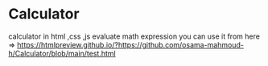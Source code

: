 # Calculator
calculator in html ,css ,js evaluate math expression
you can use it from here => https://htmlpreview.github.io/?https://github.com/osama-mahmoud-h/Calculator/blob/main/test.html
